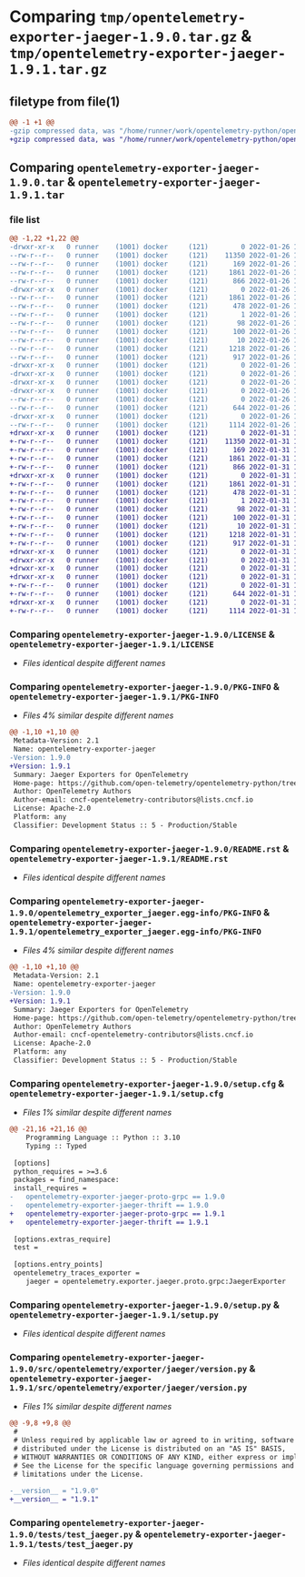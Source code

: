 # Comparing `tmp/opentelemetry-exporter-jaeger-1.9.0.tar.gz` & `tmp/opentelemetry-exporter-jaeger-1.9.1.tar.gz`

## filetype from file(1)

```diff
@@ -1 +1 @@
-gzip compressed data, was "/home/runner/work/opentelemetry-python/opentelemetry-python/dist/opentelemetry-exporter-jaeger-1.9.0.tar", last modified: Wed Jan 26 18:29:17 2022, max compression
+gzip compressed data, was "/home/runner/work/opentelemetry-python/opentelemetry-python/dist/opentelemetry-exporter-jaeger-1.9.1.tar", last modified: Mon Jan 31 10:09:49 2022, max compression
```

## Comparing `opentelemetry-exporter-jaeger-1.9.0.tar` & `opentelemetry-exporter-jaeger-1.9.1.tar`

### file list

```diff
@@ -1,22 +1,22 @@
-drwxr-xr-x   0 runner    (1001) docker     (121)        0 2022-01-26 18:29:17.000000 opentelemetry-exporter-jaeger-1.9.0/
--rw-r--r--   0 runner    (1001) docker     (121)    11350 2022-01-26 18:29:09.000000 opentelemetry-exporter-jaeger-1.9.0/LICENSE
--rw-r--r--   0 runner    (1001) docker     (121)      169 2022-01-26 18:29:09.000000 opentelemetry-exporter-jaeger-1.9.0/MANIFEST.in
--rw-r--r--   0 runner    (1001) docker     (121)     1861 2022-01-26 18:29:17.000000 opentelemetry-exporter-jaeger-1.9.0/PKG-INFO
--rw-r--r--   0 runner    (1001) docker     (121)      866 2022-01-26 18:29:09.000000 opentelemetry-exporter-jaeger-1.9.0/README.rst
-drwxr-xr-x   0 runner    (1001) docker     (121)        0 2022-01-26 18:29:17.000000 opentelemetry-exporter-jaeger-1.9.0/opentelemetry_exporter_jaeger.egg-info/
--rw-r--r--   0 runner    (1001) docker     (121)     1861 2022-01-26 18:29:17.000000 opentelemetry-exporter-jaeger-1.9.0/opentelemetry_exporter_jaeger.egg-info/PKG-INFO
--rw-r--r--   0 runner    (1001) docker     (121)      478 2022-01-26 18:29:17.000000 opentelemetry-exporter-jaeger-1.9.0/opentelemetry_exporter_jaeger.egg-info/SOURCES.txt
--rw-r--r--   0 runner    (1001) docker     (121)        1 2022-01-26 18:29:17.000000 opentelemetry-exporter-jaeger-1.9.0/opentelemetry_exporter_jaeger.egg-info/dependency_links.txt
--rw-r--r--   0 runner    (1001) docker     (121)       98 2022-01-26 18:29:17.000000 opentelemetry-exporter-jaeger-1.9.0/opentelemetry_exporter_jaeger.egg-info/entry_points.txt
--rw-r--r--   0 runner    (1001) docker     (121)      100 2022-01-26 18:29:17.000000 opentelemetry-exporter-jaeger-1.9.0/opentelemetry_exporter_jaeger.egg-info/requires.txt
--rw-r--r--   0 runner    (1001) docker     (121)       10 2022-01-26 18:29:17.000000 opentelemetry-exporter-jaeger-1.9.0/opentelemetry_exporter_jaeger.egg-info/top_level.txt
--rw-r--r--   0 runner    (1001) docker     (121)     1218 2022-01-26 18:29:17.000000 opentelemetry-exporter-jaeger-1.9.0/setup.cfg
--rw-r--r--   0 runner    (1001) docker     (121)      917 2022-01-26 18:29:09.000000 opentelemetry-exporter-jaeger-1.9.0/setup.py
-drwxr-xr-x   0 runner    (1001) docker     (121)        0 2022-01-26 18:29:17.000000 opentelemetry-exporter-jaeger-1.9.0/src/
-drwxr-xr-x   0 runner    (1001) docker     (121)        0 2022-01-26 18:29:17.000000 opentelemetry-exporter-jaeger-1.9.0/src/opentelemetry/
-drwxr-xr-x   0 runner    (1001) docker     (121)        0 2022-01-26 18:29:17.000000 opentelemetry-exporter-jaeger-1.9.0/src/opentelemetry/exporter/
-drwxr-xr-x   0 runner    (1001) docker     (121)        0 2022-01-26 18:29:17.000000 opentelemetry-exporter-jaeger-1.9.0/src/opentelemetry/exporter/jaeger/
--rw-r--r--   0 runner    (1001) docker     (121)        0 2022-01-26 18:29:09.000000 opentelemetry-exporter-jaeger-1.9.0/src/opentelemetry/exporter/jaeger/py.typed
--rw-r--r--   0 runner    (1001) docker     (121)      644 2022-01-26 18:29:09.000000 opentelemetry-exporter-jaeger-1.9.0/src/opentelemetry/exporter/jaeger/version.py
-drwxr-xr-x   0 runner    (1001) docker     (121)        0 2022-01-26 18:29:17.000000 opentelemetry-exporter-jaeger-1.9.0/tests/
--rw-r--r--   0 runner    (1001) docker     (121)     1114 2022-01-26 18:29:09.000000 opentelemetry-exporter-jaeger-1.9.0/tests/test_jaeger.py
+drwxr-xr-x   0 runner    (1001) docker     (121)        0 2022-01-31 10:09:49.000000 opentelemetry-exporter-jaeger-1.9.1/
+-rw-r--r--   0 runner    (1001) docker     (121)    11350 2022-01-31 10:09:42.000000 opentelemetry-exporter-jaeger-1.9.1/LICENSE
+-rw-r--r--   0 runner    (1001) docker     (121)      169 2022-01-31 10:09:42.000000 opentelemetry-exporter-jaeger-1.9.1/MANIFEST.in
+-rw-r--r--   0 runner    (1001) docker     (121)     1861 2022-01-31 10:09:49.000000 opentelemetry-exporter-jaeger-1.9.1/PKG-INFO
+-rw-r--r--   0 runner    (1001) docker     (121)      866 2022-01-31 10:09:42.000000 opentelemetry-exporter-jaeger-1.9.1/README.rst
+drwxr-xr-x   0 runner    (1001) docker     (121)        0 2022-01-31 10:09:49.000000 opentelemetry-exporter-jaeger-1.9.1/opentelemetry_exporter_jaeger.egg-info/
+-rw-r--r--   0 runner    (1001) docker     (121)     1861 2022-01-31 10:09:49.000000 opentelemetry-exporter-jaeger-1.9.1/opentelemetry_exporter_jaeger.egg-info/PKG-INFO
+-rw-r--r--   0 runner    (1001) docker     (121)      478 2022-01-31 10:09:49.000000 opentelemetry-exporter-jaeger-1.9.1/opentelemetry_exporter_jaeger.egg-info/SOURCES.txt
+-rw-r--r--   0 runner    (1001) docker     (121)        1 2022-01-31 10:09:49.000000 opentelemetry-exporter-jaeger-1.9.1/opentelemetry_exporter_jaeger.egg-info/dependency_links.txt
+-rw-r--r--   0 runner    (1001) docker     (121)       98 2022-01-31 10:09:49.000000 opentelemetry-exporter-jaeger-1.9.1/opentelemetry_exporter_jaeger.egg-info/entry_points.txt
+-rw-r--r--   0 runner    (1001) docker     (121)      100 2022-01-31 10:09:49.000000 opentelemetry-exporter-jaeger-1.9.1/opentelemetry_exporter_jaeger.egg-info/requires.txt
+-rw-r--r--   0 runner    (1001) docker     (121)       10 2022-01-31 10:09:49.000000 opentelemetry-exporter-jaeger-1.9.1/opentelemetry_exporter_jaeger.egg-info/top_level.txt
+-rw-r--r--   0 runner    (1001) docker     (121)     1218 2022-01-31 10:09:49.000000 opentelemetry-exporter-jaeger-1.9.1/setup.cfg
+-rw-r--r--   0 runner    (1001) docker     (121)      917 2022-01-31 10:09:42.000000 opentelemetry-exporter-jaeger-1.9.1/setup.py
+drwxr-xr-x   0 runner    (1001) docker     (121)        0 2022-01-31 10:09:49.000000 opentelemetry-exporter-jaeger-1.9.1/src/
+drwxr-xr-x   0 runner    (1001) docker     (121)        0 2022-01-31 10:09:49.000000 opentelemetry-exporter-jaeger-1.9.1/src/opentelemetry/
+drwxr-xr-x   0 runner    (1001) docker     (121)        0 2022-01-31 10:09:49.000000 opentelemetry-exporter-jaeger-1.9.1/src/opentelemetry/exporter/
+drwxr-xr-x   0 runner    (1001) docker     (121)        0 2022-01-31 10:09:49.000000 opentelemetry-exporter-jaeger-1.9.1/src/opentelemetry/exporter/jaeger/
+-rw-r--r--   0 runner    (1001) docker     (121)        0 2022-01-31 10:09:42.000000 opentelemetry-exporter-jaeger-1.9.1/src/opentelemetry/exporter/jaeger/py.typed
+-rw-r--r--   0 runner    (1001) docker     (121)      644 2022-01-31 10:09:42.000000 opentelemetry-exporter-jaeger-1.9.1/src/opentelemetry/exporter/jaeger/version.py
+drwxr-xr-x   0 runner    (1001) docker     (121)        0 2022-01-31 10:09:49.000000 opentelemetry-exporter-jaeger-1.9.1/tests/
+-rw-r--r--   0 runner    (1001) docker     (121)     1114 2022-01-31 10:09:42.000000 opentelemetry-exporter-jaeger-1.9.1/tests/test_jaeger.py
```

### Comparing `opentelemetry-exporter-jaeger-1.9.0/LICENSE` & `opentelemetry-exporter-jaeger-1.9.1/LICENSE`

 * *Files identical despite different names*

### Comparing `opentelemetry-exporter-jaeger-1.9.0/PKG-INFO` & `opentelemetry-exporter-jaeger-1.9.1/PKG-INFO`

 * *Files 4% similar despite different names*

```diff
@@ -1,10 +1,10 @@
 Metadata-Version: 2.1
 Name: opentelemetry-exporter-jaeger
-Version: 1.9.0
+Version: 1.9.1
 Summary: Jaeger Exporters for OpenTelemetry
 Home-page: https://github.com/open-telemetry/opentelemetry-python/tree/main/exporter/opentelemetry-exporter-jaeger
 Author: OpenTelemetry Authors
 Author-email: cncf-opentelemetry-contributors@lists.cncf.io
 License: Apache-2.0
 Platform: any
 Classifier: Development Status :: 5 - Production/Stable
```

### Comparing `opentelemetry-exporter-jaeger-1.9.0/README.rst` & `opentelemetry-exporter-jaeger-1.9.1/README.rst`

 * *Files identical despite different names*

### Comparing `opentelemetry-exporter-jaeger-1.9.0/opentelemetry_exporter_jaeger.egg-info/PKG-INFO` & `opentelemetry-exporter-jaeger-1.9.1/opentelemetry_exporter_jaeger.egg-info/PKG-INFO`

 * *Files 4% similar despite different names*

```diff
@@ -1,10 +1,10 @@
 Metadata-Version: 2.1
 Name: opentelemetry-exporter-jaeger
-Version: 1.9.0
+Version: 1.9.1
 Summary: Jaeger Exporters for OpenTelemetry
 Home-page: https://github.com/open-telemetry/opentelemetry-python/tree/main/exporter/opentelemetry-exporter-jaeger
 Author: OpenTelemetry Authors
 Author-email: cncf-opentelemetry-contributors@lists.cncf.io
 License: Apache-2.0
 Platform: any
 Classifier: Development Status :: 5 - Production/Stable
```

### Comparing `opentelemetry-exporter-jaeger-1.9.0/setup.cfg` & `opentelemetry-exporter-jaeger-1.9.1/setup.cfg`

 * *Files 1% similar despite different names*

```diff
@@ -21,16 +21,16 @@
 	Programming Language :: Python :: 3.10
 	Typing :: Typed
 
 [options]
 python_requires = >=3.6
 packages = find_namespace:
 install_requires = 
-	opentelemetry-exporter-jaeger-proto-grpc == 1.9.0
-	opentelemetry-exporter-jaeger-thrift == 1.9.0
+	opentelemetry-exporter-jaeger-proto-grpc == 1.9.1
+	opentelemetry-exporter-jaeger-thrift == 1.9.1
 
 [options.extras_require]
 test = 
 
 [options.entry_points]
 opentelemetry_traces_exporter = 
 	jaeger = opentelemetry.exporter.jaeger.proto.grpc:JaegerExporter
```

### Comparing `opentelemetry-exporter-jaeger-1.9.0/setup.py` & `opentelemetry-exporter-jaeger-1.9.1/setup.py`

 * *Files identical despite different names*

### Comparing `opentelemetry-exporter-jaeger-1.9.0/src/opentelemetry/exporter/jaeger/version.py` & `opentelemetry-exporter-jaeger-1.9.1/src/opentelemetry/exporter/jaeger/version.py`

 * *Files 1% similar despite different names*

```diff
@@ -9,8 +9,8 @@
 #
 # Unless required by applicable law or agreed to in writing, software
 # distributed under the License is distributed on an "AS IS" BASIS,
 # WITHOUT WARRANTIES OR CONDITIONS OF ANY KIND, either express or implied.
 # See the License for the specific language governing permissions and
 # limitations under the License.
 
-__version__ = "1.9.0"
+__version__ = "1.9.1"
```

### Comparing `opentelemetry-exporter-jaeger-1.9.0/tests/test_jaeger.py` & `opentelemetry-exporter-jaeger-1.9.1/tests/test_jaeger.py`

 * *Files identical despite different names*

